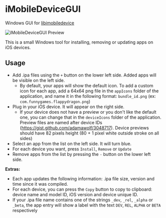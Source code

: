 # iMobileDeviceGUI
Windows GUI for [libimobiledevice](https://github.com/libimobiledevice)

![iMobileDeviceGUI Preview](https://github.com/htmiel/iMobileDeviceGUI/blob/master/preview.png)

This is a small Windows tool for installing, removing or updating apps on iOS devices.

## Usage

- Add .ipa files using the `+` button on the lower left side. Added apps will be visible on the left side.
  - By default, your apps will show the default icon. To add a custom icon for each app, add a 64x64 png file in the `appIcons` folder of the application, and name it in the following format: `bundle_id.png` (ex: `com.funnygames.flappydragon.png`)
- Plug in your iOS device. It will appear on the right side.
  - If your device does not have a preview or you don't like the default one, you can change that in the `deviceIcons` folder of the application. Preview files are named after device IDs (https://gist.github.com/adamawolf/3048717). Device previews should have 82 pixels height (80 + 1 pixel white outside stroke on all sides)
- Select an app from the list on the left side. It will turn blue.
- For each device you want, press `Install`, `Remove` or `Update`
- Remove apps from the list by pressing the `-` button on the lower left side.

**Extras:**
- Each app updates the following information: .ipa file size, version and time since it was compiled.
- For each device, you can press the `Copy` button to copy to clipboard: device name and model ID, iOS version and device unique ID.
- If your .ipa file name contains one of the strings `_dev`, `_rel`, `_alpha` or `_beta`, the app entry will show a label with the text `DEV`, `REL`, `ALPHA` or `BETA` respectively
